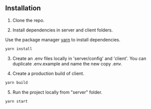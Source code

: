 ## Installation

1. Clone the repo.

2. Install dependencies in server and client folders.

Use the package manager [yarn](https://yarnpkg.com/) to install dependencies.

```bash
yarn install
```
3. Create an .env files locally in 'server/config' and 'client'. You can duplicate .env.example and name the new copy .env.

4. Create a production build of client.

```bash
yarn build
```

5. Run the project locally from "server" folder.

```bash
yarn start
```